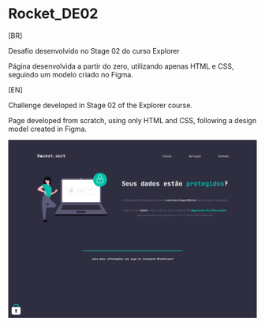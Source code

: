# Rocket_DE02

[BR]  

Desafio desenvolvido no Stage 02 do curso Explorer

Página desenvolvida a partir do zero, utilizando apenas HTML e CSS, seguindo um modelo criado no Figma.

[EN]  

Challenge developed in Stage 02 of the Explorer course.

Page developed from scratch, using only HTML and CSS, following a design model created in Figma.

![Final page](https://github.com/Rafaell-dev/Rocket_DE02/blob/main/images/final_page.png)

